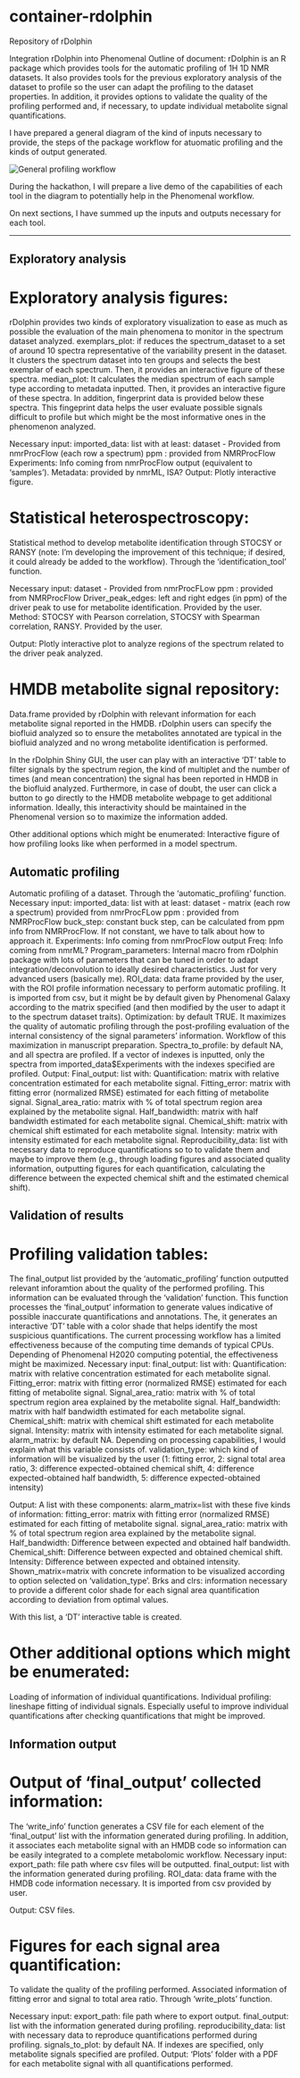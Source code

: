 # container-rdolphin

Repository of rDolphin

Integration rDolphin into Phenomenal
Outline of document:
rDolphin is an R package which provides tools for the automatic profiling of 1H 1D NMR datasets. It also provides tools for the previous exploratory analysis of the dataset to profile so the user can adapt the profiling to the dataset properties. In addition, it provides options to validate the quality of the profiling performed and, if necessary, to update individual metabolite signal quantifications.

I have prepared a general diagram of the kind of inputs necessary to provide, the steps of the package workflow for atuomatic profiling and the kinds of output generated.

![General profiling workflow](https://user-images.githubusercontent.com/21126465/35290387-663e9724-006a-11e8-8f0b-2ce11acfa35c.png)

During the hackathon, I will prepare a live demo of the capabilities of each tool in the diagram to potentially help in the Phenomenal workflow.

On next sections, I have summed up the inputs and outputs necessary for each tool.

---

## Exploratory analysis

# Exploratory analysis figures:
rDolphin provides two kinds of exploratory visualization to ease as much as possible the evaluation of the main phenomena to monitor in the spectrum dataset analyzed.
exemplars_plot: if reduces the spectrum_dataset to a set of around 10 spectra representative of the variability present in the dataset. It clusters the spectrum dataset into ten groups and selects the best exemplar of each spectrum. Then, it provides an interactive figure of these spectra. 
median_plot: It calculates the median spectrum of each sample type according to metadata inputted. Then, it provides an interactive figure of these spectra.
In addition, fingerprint data is provided below these spectra. This fingeprint data helps the user evaluate possible signals difficult to profile but which might be the most informative ones in the phenomenon analyzed.

Necessary input: 
imported_data: list with at least:
dataset - Provided from nmrProcFlow (each row a spectrum)
ppm : provided from NMRProcFlow
Experiments: Info coming from nmrProcFlow output (equivalent to ‘samples’).
Metadata: provided by nmrML, ISA?
Output:
Plotly interactive figure.

# Statistical heterospectroscopy:
Statistical method to develop metabolite identification through STOCSY or RANSY (note: I’m developing the improvement of this technique; if desired, it could already be added to the workflow). Through the ‘identification_tool’ function.

Necessary input: 
dataset - Provided from nmrProcFLow
ppm : provided from NMRProcFlow
Driver_peak_edges: left and right edges (in ppm) of the driver peak to use for metabolite identification. Provided by the user.
Method: STOCSY with Pearson correlation, STOCSY with Spearman correlation, RANSY. Provided by the user.

Output:
Plotly interactive plot to analyze regions of the spectrum related to the driver peak analyzed.

# HMDB metabolite signal repository:
Data.frame provided by rDolphin with relevant information for each metabolite signal reported in the HMDB. rDolphin users can specify the biofluid analyzed so to ensure the metabolites annotated are typical in the biofluid analyzed and no wrong metabolite identification is performed.

In the rDolphin Shiny GUI, the user can play with an interactive ‘DT’ table to filter signals by the spectrum region, the kind of multiplet and the number of times (and mean concentration) the signal has been reported in HMDB in the biofluid analyzed. Furthermore, in case of doubt, the user can click a button to go directly to the HMDB metabolite webpage to get additional information. Ideally, this interactivity should be maintained in the Phenomenal version so to maximize the information added.

Other additional options which might be enumerated:
Interactive figure of how profiling looks like when performed in a model spectrum.



## Automatic profiling
Automatic profiling of a dataset.
Through the ‘automatic_profiling’ function.
Necessary input: 
imported_data: list with at least:
dataset - matrix (each row a spectrum) provided from nmrProcFLow 
ppm : provided from NMRProcFlow
buck_step: constant buck step, can be calculated from ppm info from NMRProcFlow. If not constant, we have to talk about how to approach it.
Experiments: Info coming from nmrProcFlow output
Freq: Info coming from nmrML?
Program_parameters: Internal macro from rDolphin package with lots of parameters that can be tuned in order to adapt integration/deconvolution to ideally desired characteristics. Just for very advanced users (basically me).
ROI_data: data frame provided by the user, with the ROI profile information necessary to perform automatic profiling. It is imported from csv, but it might be by default given by Phenomenal Galaxy according to the matrix specified (and then modified by the user to adapt it to the spectrum dataset traits).
Optimization: by default TRUE. It maximizes the quality of automatic profiling through the post-profiling evaluation of the internal consistency of the signal parameters’ information. Workflow of this maximization in manuscript preparation.
Spectra_to_profile: by default NA, and all spectra are profiled. If a vector of indexes is inputted, only the spectra from imported_data$Experiments with the indexes specified are profiled.
Output:
Final_output: list with:
Quantification: matrix with relative concentration estimated for each metabolite signal.
Fitting_error: matrix with fitting error (normalized RMSE) estimated for each fitting  of metabolite signal.
Signal_area_ratio: matrix with % of total spectrum region area explained by the metabolite signal.
Half_bandwidth: matrix with half bandwidth estimated for each metabolite signal.
Chemical_shift: matrix with chemical shift estimated for each metabolite signal.
Intensity: matrix with intensity estimated for each metabolite signal.
Reproducibility_data: list with necessary data to reproduce quantifications so to to validate them and maybe to improve them (e.g., through loading figures and associated quality information, outputting figures for each quantification, calculating the difference between the expected chemical shift and the estimated chemical shift).
 


## Validation of results
# Profiling validation tables:
The final_output list provided by the ‘automatic_profiling’ function outputted relevant inforamtion about the quality of the performed profiling. This information can be evaluated through the ‘validation’ function. This function processes the ‘final_output’ information to generate values indicative of possible inaccurate quantifications and annotations. The, it generates an interactive ‘DT’ table with a color shade that helps identify the most suspicious quantifications.
The current processing workflow has a limited effectiveness because of the computing time demands of typical CPUs. Depending of Phenomenal H2020 computing potential, the effectiveness might be maximized. 
Necessary input: 
final_output: list with:
Quantification: matrix with relative concentration estimated for each metabolite signal.
Fitting_error: matrix with fitting error (normalized RMSE) estimated for each fitting  of metabolite signal.
Signal_area_ratio: matrix with % of total spectrum region area explained by the metabolite signal.
Half_bandwidth: matrix with half bandwidth estimated for each metabolite signal.
Chemical_shift: matrix with chemical shift estimated for each metabolite signal.
Intensity: matrix with intensity estimated for each metabolite signal.
alarm_matrix: by default NA. Depending on processing capabilities, I would explain what this variable consists of.
validation_type: which kind of information will be visualized by the user (1: fitting error, 2: signal total area ratio, 3: difference expected-obtained chemical shift, 4: difference expected-obtained half bandwidth, 5: difference expected-obtained intensity)

Output:
A list with these components:
alarm_matrix=list with these five kinds of information:
fitting_error: matrix with fitting error (normalized RMSE) estimated for each fitting  of metabolite signal.
signal_area_ratio: matrix with % of total spectrum region area explained by the metabolite signal.
Half_bandwidth: Difference between expected and obtained half bandwidth.
Chemical_shift: Difference between expected and obtained chemical shift.
Intensity: Difference between expected and obtained intensity.
Shown_matrix=matrix with concrete information to be visualized according to option selected on ‘validation_type’.
Brks and clrs: information necessary to provide a different color shade for each signal area quantification according to deviation from optimal values.

With this list, a ‘DT’ interactive table is created.

# Other additional options which might be enumerated:
Loading of information of individual quantifications.
Individual profiling: lineshape fitting of individual signals. Especially useful to improve individual quantifications after checking quantifications that might be improved.


## Information output
# Output of ‘final_output’ collected information:
The ‘write_info’ function generates a CSV file for each element of the ‘final_output’ list with the information generated during profiling. In addition, it associates each metabolite signal with an HMDB code so information can be easily integrated to a complete metabolomic workflow.
Necessary input: 
export_path: file path where csv files will be outputted. 
final_output: list with the information generated during profiling.
ROI_data: data frame with the HMDB code information necessary. It is imported from csv provided by user.

Output:
CSV files.

# Figures for each signal area quantification:
To validate the quality of the profiling performed. Associated information of fitting error and signal to total area ratio. Through ‘write_plots’ function.

Necessary input: 
export_path: file path where to export output.
final_output: list with the information generated during profiling.
reproducibility_data: list with necessary data to reproduce quantifications performed during profiling.
signals_to_plot: by default NA. If indexes are specified, only metabolite signals specified are profiled.
Output:
‘Plots’ folder with a PDF for each metabolite signal with all quantifications performed.
